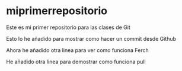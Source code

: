 # miprimerrepositorio
Este es mi primer repositorio para las clases de Git

Esto lo he añadido para mostrar como hacer un commit desde Github

Ahora he añadido otra linea para ver como funciona Ferch

He añadido otra linea para demostrar como funciona pull
